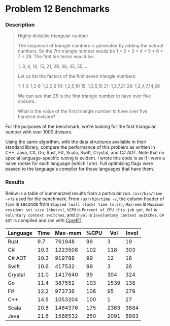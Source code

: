 
# Problem 12 Benchmarks

### Description

> Highly divisible triangular number
>
> The sequence of triangle numbers is generated by adding the natural numbers. So the 7th triangle number would be 1 + 2 + 3 + 4 + 5 + 6 + 7 = 28. The first ten terms would be:
>
> 1, 3, 6, 10, 15, 21, 28, 36, 45, 55, ...
>
> Let us list the factors of the first seven triangle numbers:
>
> 1: 1
> 3: 1,3
> 6: 1,2,3,6
> 10: 1,2,5,10
> 15: 1,3,5,15
> 21: 1,3,7,21
> 28: 1,2,4,7,14,28
>
> We can see that 28 is the first triangle number to have over five divisors.
>
> What is the value of the first triangle number to have over five hundred divisors?

For the purposes of the benchmark, we're looking for the first triangular number
with over 1000 divisors.

Using the same algorithm, with the data structures available in their
standard library, compare the performance of this problem as written in C++, Java,
C#, Go, Rust, F#, Scala, Swift, Crystal, and C# AOT. Note that no special language-specific tuning is evident.
I wrote this code is as if I were a naive rookie for each language (which I am).
Full optimizing flags were passed to the language's compiler for those languages that have them.

### Results

Below is a table of summarized results from a particular run. `/usr/bin/time -v` is used
for the benchmark. From `/usr/bin/time -v`, the column header of `Time` is seconds from `Elapsed (wall clock) time (m:ss)`,
`Max-mem` is `Maximum resident set size (kbytes)`, `%CPU` is `Percent of CPU this job got`,
`Vol` is `Voluntary context switches`, and `Invol` is `Involuntary context switches`.
`C# AOT` is compiled and ran with [CoreRT](https://github.com/dotnet/corert).

| Language | Time | Max-mem | %CPU |  Vol | Invol |
| ------   | ---- | ------- | ---- | ---- | ----- |
| Rust     |  9.7 |  761948 |   99 |    3 |    19 |
| C#       | 10.3 | 1223508 |  102 |  118 |   303 |
| C# AOT   | 10.3 |  919788 |   99 |   12 |    18 |
| Swift    | 10.6 |  417532 |   99 |    3 |    26 |
| Crystal  | 11.0 | 1417640 |   99 |  304 |   324 |
| Go       | 11.4 |  387552 |  103 | 1539 |   138 |
| F#       | 12.2 |  973736 |  106 |   95 |   279 |
| C++      | 14.5 | 1053204 |  100 |    1 |    27 |
| Scala    | 20.8 | 1464376 |  175 | 2363 |  3884 |
| Java     | 21.6 | 1586532 |  250 | 2091 |  6883 |


